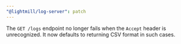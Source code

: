 ```yaml
---
"@lightmill/log-server": patch
---
```


The `GET /logs` endpoint no longer fails when the `Accept` header is unrecognized. It now defaults to returning CSV format in such cases.